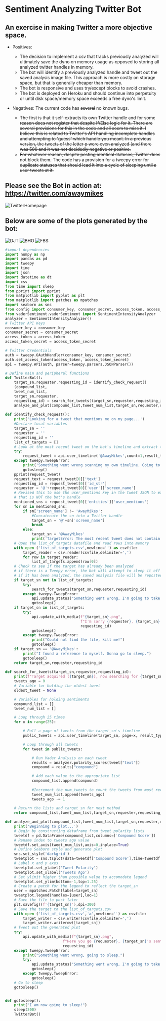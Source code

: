 
# Sentiment Analyzing Twitter Bot
## An exercise in making Twitter a more objective space.
* Positives: 
  * The decision to implement a csv that tracks previously analyzed will ultimately save the dyno on memory usage as opposed to storing all analyzed twitter handles in memory.
  * The bot will identify a previously analyzed handle and tweet out the saved analysis image file. This approach is more costly on storage space, but that is generally cheaper than memory. 
  * The bot is responsive and uses try/except blocks to avoid crashes.
  * The bot is deployed on Heroku and should continue into perpetuity or until disk space/memory space exceeds a free dyno's limit.

* Negatives: The current code has ~~several~~ no known bugs.  
  * ~~The first is that it self-extracts its own Twitter handle and for some reason does not register that despite If/Else logic for it. There are several provisions for this in the code and all seem to miss it. I believe this is related to Twitter's API handling incomplete handles and attempting to 'guess' which handle you meant. In a previous version, the tweets of the letter p were even analyzed (and there was 500 and it was not decidedly negative or positive.~~
  * ~~For whatever reason, despite posting identical statuses, Twitter does not block them. The code has a provision for a tweepy error for duplicate statuses that should lead it into a cycle of sleeping until a user tweets at it.~~
## Please see the Bot in action at: https://twitter.com/awaymikes
![TwitterHomepage](https://github.com/septober1/TwitterBot-HW/master/blob/RussianBot.png "Visit it on Twitter!")

## Below are some of the plots generated by the bot:
![DJT](https://github.com/septober1/TwitterBot-HW//master/blob/DJT.png "Donald Trump's Tweet Polarity")
![BHO](https://github.com/septober1/README.md/TwitterBot-HW/master/blob/BHO.png "Barack Obama's Tweet Polarity")
![FBS](https://github.com/septober1/README.md/TwitterBot-HW/master/blob/FBS.png "My brother's Tweet Polarity")


```python
#import dependencies
import numpy as np
import pandas as pd
import tweepy
import time
import json
import datetime as dt
import csv
from time import sleep
from pprint import pprint
from matplotlib import pyplot as plt
from matplotlib import patches as mpatches
import seaborn as sns
from config import consumer_key, consumer_secret, access_token, access_token_secret
from vaderSentiment.vaderSentiment import SentimentIntensityAnalyzer
analyzer = SentimentIntensityAnalyzer()
# Twitter API Keys
consumer_key = consumer_key
consumer_secret = consumer_secret
access_token = access_token
access_token_secret = access_token_secret
```


```python
# Twitter Credentials
auth = tweepy.OAuthHandler(consumer_key, consumer_secret)
auth.set_access_token(access_token, access_token_secret)
api = tweepy.API(auth, parser=tweepy.parsers.JSONParser())
```


```python
# Define main and peripheral functions
def TwitterBot():
    target_sn,requester,requesting_id = identify_check_request()
    (compound_list,
    tweet_num_list,
    target_sn,requester,
    requesting_id) = search_for_tweets(target_sn,requester,requesting_id)
    analyze_and_plot(compound_list,tweet_num_list,target_sn,requester,requesting_id)
    
def identify_check_request():
    print('Looking for a tweet that mentions me on my page...')
    #Declare local variables
    target_sn = ''
    requester = ''
    requesting_id = ''
    list_of_targets = []
    # Look at the most recent tweet on the bot's timeline and extract text content and author's sn
    try:
        request_tweet = api.user_timeline('@AwayMikes',count=1,result_type='recent')
    except tweepy.TweepError:
        print('Something went wrong scanning my own timeline. Going to sleep.')
        gotosleep()
    pprint(request_tweet)
    request_text = request_tweet[0]['text']
    requesting_id = request_tweet[0]['id_str']
    requester = '@'+request_tweet[0]['user']['screen_name']
    # Revised this to use the user_mentions key in the tweet JSON to extract the first mention
    # that is NOT the bot's handle
    mentioned_sns = request_tweet[0]['entities']['user_mentions']
    for sn in mentioned_sns:
        if sn['screen_name'] != 'AwayMikes':
            #Concatenate the sn into a Twitter handle
            target_sn = '@'+sn['screen_name']
            break
        else:
            target_sn = '@AwayMikes'
            print('TargetError: The most recent tweet does not contain a valid Twitter User')
    # Open the list_of_targets datafile and read rows into memory
    with open ('list_of_targets.csv',newline='') as csvfile:
        target_reader = csv.reader(csvfile,delimiter=',')
        for row in target_reader:
            list_of_targets.append(row[0])
    # Check to see if the target has already been analyzed
    # if there is a Tweepy error, the bot will attempt to sleep it off
    # if it has been analyzed, the saved analysis file will be reposted
    if target_sn not in list_of_targets:
        try:
            search_for_tweets(target_sn,requester,requesting_id)
        except tweepy.TweepError:
            api.update_status("Something went wrong, I'm going to take a #nap")
            gotosleep()
    if target_sn in list_of_targets:
        try:
            api.update_with_media(f"{target_sn}.png",
                                  f"I'm sorry {requester}, {target_sn} has already been analyzed. Here is the plot: ",
                                  requesting_id)
            gotosleep()
        except tweepy.TweepError:
            print("Could not find the file, kill me!")
            gotosleep()
    if target_sn == '@AwayMikes':
        print("I found a reference to myself. Gonna go to sleep.")
        gotosleep()
    return target_sn,requester,requesting_id
    
def search_for_tweets(target_sn,requester,requesting_id):
    print(f"Target acquired ({target_sn}), now searching for {target_sn}'s tweets!")
    tweets_ago = 0
    # Variable for holding the oldest tweet
    oldest_tweet = None

    # Variables for holding sentiments
    compound_list = []
    tweet_num_list = []

    # Loop through 25 times
    for x in range(25):

        # Pull a page of tweets from the target_sn's timeline
        public_tweets = api.user_timeline(target_sn, page=x, result_type="recent")

        # Loop through all tweets
        for tweet in public_tweets:

            # Run Vader Analysis on each tweet
            results = analyzer.polarity_scores(tweet["text"])
            compound = results["compound"]

            # Add each value to the appropriate list
            compound_list.append(compound)
            
            #Increment the num_tweets to count the tweets from most recent
            tweet_num_list.append(tweets_ago)
            tweets_ago -= 1
                
    # Return the lists and target_sn for next method
    return compound_list,tweet_num_list,target_sn,requester,requesting_id

def analyze_and_plot(compound_list,tweet_num_list,target_sn,requester,requesting_id):
    print('Beginning to plot...')
    # Begin by constructing dataframe from tweet polarity lists
    tweetdf = pd.DataFrame(compound_list,columns=['Compound Score'])
    # Rename index to tweets ago value
    tweetdf.set_axis(tweet_num_list,axis=0,inplace=True)
    # Define Seaborn style and generate plot
    sns.set_style('darkgrid')
    tweetplot = sns.tsplot(data=tweetdf['Compound Score'],time=tweetdf.index.values,condition=['Compound Score'])
    # Label x and y axes
    tweetplot.set_ylabel('Tweet Polarity')
    tweetplot.set_xlabel('Tweets Ago')
    # Set ylimit higher than possible value to accomodate legend
    tweetplot.set_ylim(bottom=-1,top=1.25)
    # Create a patch for the legend to reflect the target_sn
    user = mpatches.Patch(label=target_sn)
    tweetplot.legend(handles=[user],loc=1)
    # Save the file to post later
    plt.savefig((f'{target_sn}'),dpi=300)
    # Save the target to the list_of_targets.csv
    with open ('list_of_targets.csv','a',newline='') as csvfile:
        target_writer = csv.writer(csvfile,delimiter=',')
        target_writer.writerow([target_sn])
    # Tweet out the generated plot
    try:
        api.update_with_media(f"{target_sn}.png",
                          f"Here you go {requester}, {target_sn}'s sentiment analysis: ",
                          requesting_id)
    except tweepy.TweepError:
        print("Something went wrong, going to sleep.")
        try:
            api.update_status("Something went wrong, I'm going to take a #nap.")
            gotosleep()
        except tweepy.TweepError:
            gotosleep()
    # Go to sleep
    gotosleep()


def gotosleep():
    print("I am now going to sleep!")
    sleep(300)
    TwitterBot()
```
